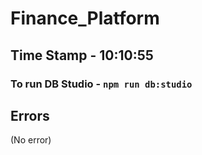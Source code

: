 # Finance_Platform

## Time Stamp - 10:10:55

### To run DB Studio - ``` npm run db:studio ```

## Errors
(No error)
